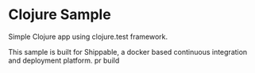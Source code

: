Clojure Sample
=====================

Simple Clojure app using clojure.test framework.

This sample is built for Shippable, a docker based continuous integration and deployment platform.
pr build
